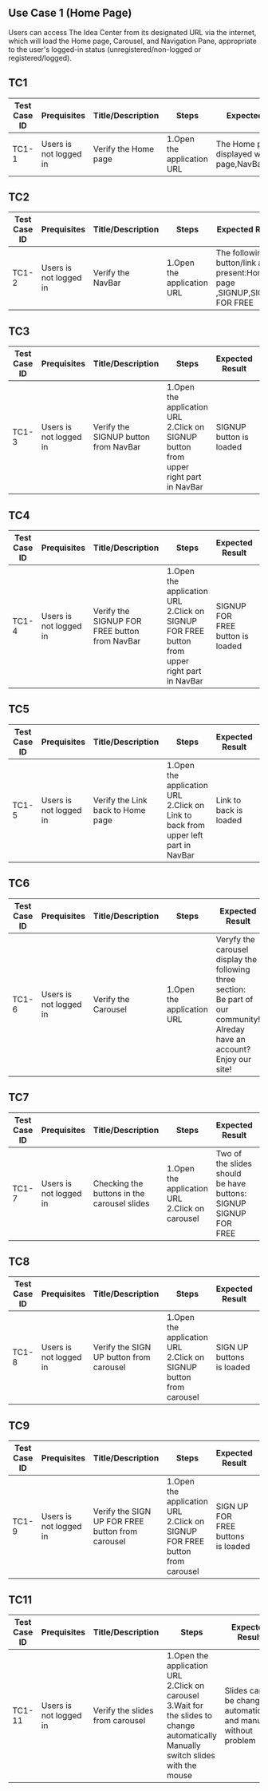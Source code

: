 ## Use Case 1 (Home Page)
Users can access The Idea Center from its designated URL via the internet, which will load the Home page,
Carousel, and Navigation Pane, appropriate to the user's logged-in status (unregistered/non-logged or
registered/logged).


## TC1

| **Test Case ID** | **Prequisites** | **Title/Description** | **Steps** | **Expected Result** | **Pass/Fail** |
|------------------|-----------------|------------------------|-----------|----------------------|---------------|
| TC1-1             |Users is not logged in| Verify the Home page | 1.Open the application URL|The Home page is displayed with Home page,NavBar,Carousel | Pass           |

## TC2

| **Test Case ID** | **Prequisites** | **Title/Description** | **Steps** | **Expected Result** | **Pass/Fail** |
|------------------|-----------------|------------------------|-----------|----------------------|---------------|
| TC1-2             | Users is not logged in | Verify the NavBar | 1.Open the application URL | The following button/link are present:Home page ,SIGNUP,SIGNUP FOR FREE| Pass           |

## TC3

| **Test Case ID** | **Prequisites** | **Title/Description** | **Steps** | **Expected Result** | **Pass/Fail** |
|------------------|-----------------|------------------------|-----------|----------------------|---------------|
| TC1-3             | Users is not logged in | Verify the SIGNUP button from NavBar | 1.Open the application URL <br>2.Click on SIGNUP button from upper right part in NavBar | SIGNUP button is loaded| Pass           |

## TC4

| **Test Case ID** | **Prequisites** | **Title/Description** | **Steps** | **Expected Result** | **Pass/Fail** |
|------------------|-----------------|------------------------|-----------|----------------------|---------------|
| TC1-4             | Users is not logged in | Verify the SIGNUP FOR FREE button from NavBar | 1.Open the application URL <br>2.Click on SIGNUP FOR FREE button from upper right part in NavBar | SIGNUP FOR FREE button is loaded| Pass           |

## TC5

| **Test Case ID** | **Prequisites** | **Title/Description** | **Steps** | **Expected Result** | **Pass/Fail** |
|------------------|-----------------|------------------------|-----------|----------------------|---------------|
| TC1-5             | Users is not logged in | Verify the Link back to Home page | 1.Open the application URL <br>2.Click on Link to back from upper left part in NavBar |Link to back is loaded| Pass           |

## TC6

| **Test Case ID** | **Prequisites** | **Title/Description** | **Steps** | **Expected Result** | **Pass/Fail** |
|------------------|-----------------|------------------------|-----------|----------------------|---------------|
| TC1-6             | Users is not logged in | Verify the Carousel | 1.Open the application URL | Veryfy the carousel display the following three section:<br>Be part of our community!<br>Alreday have an account?<br>Enjoy our site! | Pass           |

## TC7

| **Test Case ID** | **Prequisites** | **Title/Description** | **Steps** | **Expected Result** | **Pass/Fail** |
|------------------|-----------------|------------------------|-----------|----------------------|---------------|
| TC1-7             | Users is not logged in | Checking the buttons in the carousel slides | 1.Open the application URL <br>2.Click on carousel|Two of the slides should be have buttons:<br>SIGNUP<br>SIGNUP FOR FREE| Pass           |

## TC8

| **Test Case ID** | **Prequisites** | **Title/Description** | **Steps** | **Expected Result** | **Pass/Fail** |
|------------------|-----------------|------------------------|-----------|----------------------|---------------|
| TC1-8             | Users is not logged in | Verify the SIGN UP button from carousel | 1.Open the application URL <br>2.Click on SIGNUP button from carousel|SIGN UP buttons is loaded | Pass           |

## TC9

| **Test Case ID** | **Prequisites** | **Title/Description** | **Steps** | **Expected Result** | **Pass/Fail** |
|------------------|-----------------|------------------------|-----------|----------------------|---------------|
| TC1-9            | Users is not logged in | Verify the SIGN UP FOR FREE button from carousel | 1.Open the application URL <br>2.Click on SIGNUP FOR FREE button from carousel| SIGN UP FOR FREE buttons is loaded| Pass           |

## TC11

| **Test Case ID** | **Prequisites** | **Title/Description** | **Steps** | **Expected Result** | **Pass/Fail** |
|------------------|-----------------|------------------------|-----------|----------------------|---------------|
| TC1-11           | Users is not logged in | Verify the slides from carousel| 1.Open the application URL <br>2.Click on carousel <br>3.Wait for the slides to change automatically<br>Manually switch slides with the mouse| Slides can be changed automatically and manually without problem| Pass           

